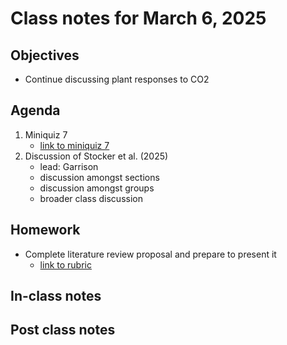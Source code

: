 # Class notes for March 6, 2025

## Objectives
- Continue discussing plant responses to CO2

## Agenda
1. Miniquiz 7
	- [link to miniquiz 7](../miniquizzes/miniquiz7_03.05.2025.pdf)
2. Discussion of Stocker et al. (2025)
	- lead: Garrison
	- discussion amongst sections
	- discussion amongst groups
	- broader class discussion

## Homework
- Complete literature review proposal and prepare to present it
	- [link to rubric](../rubrics/review_proposal_rubric.md)

## In-class notes

## Post class notes